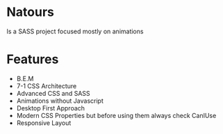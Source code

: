 # Natours

Is a SASS project focused mostly on animations

# Features

- B.E.M
- 7-1 CSS Architecture
- Advanced CSS and SASS
- Animations without Javascript
- Desktop First Approach
- Modern CSS Properties but before using them always check CanIUse
- Responsive Layout
